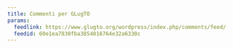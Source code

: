 ```yaml
---
title: Commenti per GLugTO
params:
  feedlink: https://www.glugto.org/wordpress/index.php/comments/feed/
  feedid: 60e1ea7830fba3854016764e32a6330c
---
```

